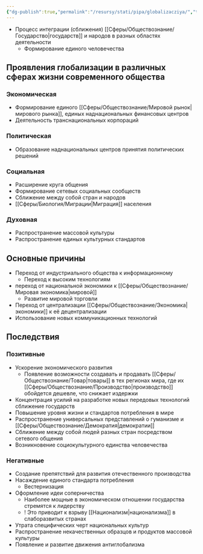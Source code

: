 ```yaml
---
{"dg-publish":true,"permalink":"/resursy/stati/pipa/globalizacziya/","tags":["Обществознание"]}
---
```


- Процесс интеграции (сближения) [[Сферы/Обществознание/Государство\|государств]] и народов в разных областях деятельности
	- Формирование единого человечества
## Проявления глобализации в различных сферах жизни современного общества
### Экономическая 
- Формирование единого [[Сферы/Обществознание/Мировой рынок\|мирового рынка]], единых наднациональных финансовых центров
- Деятельность транснациональных корпораций
### Политическая 
- Образование наднациональных центров принятия политических решений
### Социальная 
- Расширение круга общения
- Формирование сетевых социальных сообществ
- Сближение между собой стран и народов
- [[Сферы/Биология/Миграции\|Миграция]] населения
### Духовная
- Распространение массовой культуры
- Распространение единых культурных стандартов
## Основные причины 
- Переход от индустриального общества к информационному
	- Переход к высоким технологиям
- переход от национальной экономики к [[Сферы/Обществознание/Мировая экономика\|мировой]]
	- Развитие мировой торговли
- Переход от централизации [[Сферы/Обществознание/Экономика\|экономики]] к её децентрализации
- Использование новых коммуникационных технологий
## Последствия 
### Позитивные
- Ускорение экономического развития
	- Появление возможности создавать и продавать [[Сферы/Обществознание/Товар\|товары]] в тех регионах мира, где их [[Сферы/Обществознание/Производство\|производство]] обойдется дешевле, что снижает издержки
- Концентрация усилий на разработке новых передовых технологий сближение государств
- Повышение уровня жизни и стандартов потребления в мире
- Распространение универсальных представлений о гуманизме и [[Сферы/Обществознание/Демократия\|демократии]]
- Сближение между собой людей разных стран посредством сетевого общения 
- Возникновение социокультурного единства человечества
### Негативные 
- Cоздание препятствий для развития отечественного производства
- Насаждение единого стандарта потребления
	- Вестернизация
- Оформление идеи соперничества
	- Наиболее мощные в экономическом отношении государства стремятся к лидерству
	- ! Это приводит к взрыву [[Национализм\|национализма]] в слаборазвитых странах
- Утрата специфических черт национальных культур
- Распространение некачественных образцов и продуктов массовой культуры
- Появление и развитие движения антиглобализма
